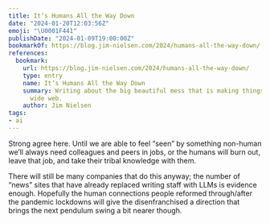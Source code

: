 ```yaml
---
title: It’s Humans All the Way Down
date: "2024-01-20T12:03:56Z"
emoji: "\U0001F441️"
publishDate: "2024-01-09T19:00:00Z"
bookmarkOf: https://blog.jim-nielsen.com/2024/humans-all-the-way-down/
references:
  bookmark:
    url: https://blog.jim-nielsen.com/2024/humans-all-the-way-down/
    type: entry
    name: It’s Humans All the Way Down
    summary: Writing about the big beautiful mess that is making things for the world
      wide web.
    author: Jim Nielsen
tags:
- ai
---
```


Strong agree here. Until we are able to feel “seen” by something non-human we’ll always need colleagues and peers in jobs, or the humans will burn out, leave that job, and take their tribal knowledge with them.

There will still be many companies that do this anyway; the number of “news” sites that have already replaced writing staff with LLMs is evidence enough. Hopefully the human connections people reformed through/after the pandemic lockdowns will give the disenfranchised a direction that brings the next pendulum swing a bit nearer though.
